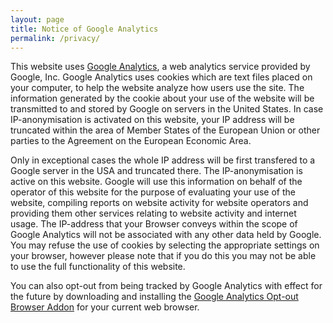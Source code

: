 ```yaml
---
layout: page
title: Notice of Google Analytics
permalink: /privacy/
---
```


This website uses [Google Analytics](https://marketingplatform.google.com/about/analytics/),  a web analytics service provided by Google, Inc. Google Analytics uses cookies which are text files placed on your computer, to help the website analyze how users use the site. The information generated by the cookie about your use of the website will be transmitted to and stored by Google on servers in the United States. In case IP-anonymisation is activated on this website, your IP address will be truncated within the area of Member States of the European Union or other parties to the Agreement on the European Economic Area.

Only in exceptional cases the whole IP address will be first transfered to a Google server in the USA and truncated there. The IP-anonymisation is active on this website. Google will use this information on behalf of the operator of this website for the purpose of evaluating your use of the website, compiling reports on website activity for website operators and providing them other services relating to website activity and internet usage. The IP-address that your Browser conveys within the scope of Google Analytics will not be associated with any other data held by Google. You may refuse the use of cookies by selecting the appropriate settings on your browser, however please note that if you do this you may not be able to use the full functionality of this website.

You can also opt-out from being tracked by Google Analytics with effect for the future by downloading and installing the [Google Analytics Opt-out Browser Addon](http://tools.google.com/dlpage/gaoptout?hl=en) for your current web browser.